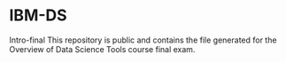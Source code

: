 # IBM-DS
Intro-final
This repository is public and contains the file generated for the Overview of Data Science Tools course final exam.
